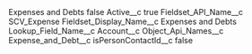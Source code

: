 <?xml version="1.0" encoding="UTF-8"?>
<CustomMetadata xmlns="http://soap.sforce.com/2006/04/metadata" xmlns:xsi="http://www.w3.org/2001/XMLSchema-instance" xmlns:xsd="http://www.w3.org/2001/XMLSchema">
    <label>Expenses and Debts</label>
    <protected>false</protected>
    <values>
        <field>Active__c</field>
        <value xsi:type="xsd:boolean">true</value>
    </values>
    <values>
        <field>Fieldset_API_Name__c</field>
        <value xsi:type="xsd:string">SCV_Expense</value>
    </values>
    <values>
        <field>Fieldset_Display_Name__c</field>
        <value xsi:type="xsd:string">Expenses and Debts</value>
    </values>
    <values>
        <field>Lookup_Field_Name__c</field>
        <value xsi:type="xsd:string">Account__c</value>
    </values>
    <values>
        <field>Object_Api_Names__c</field>
        <value xsi:type="xsd:string">Expense_and_Debt__c</value>
    </values>
    <values>
        <field>isPersonContactId__c</field>
        <value xsi:type="xsd:boolean">false</value>
    </values>
</CustomMetadata>
